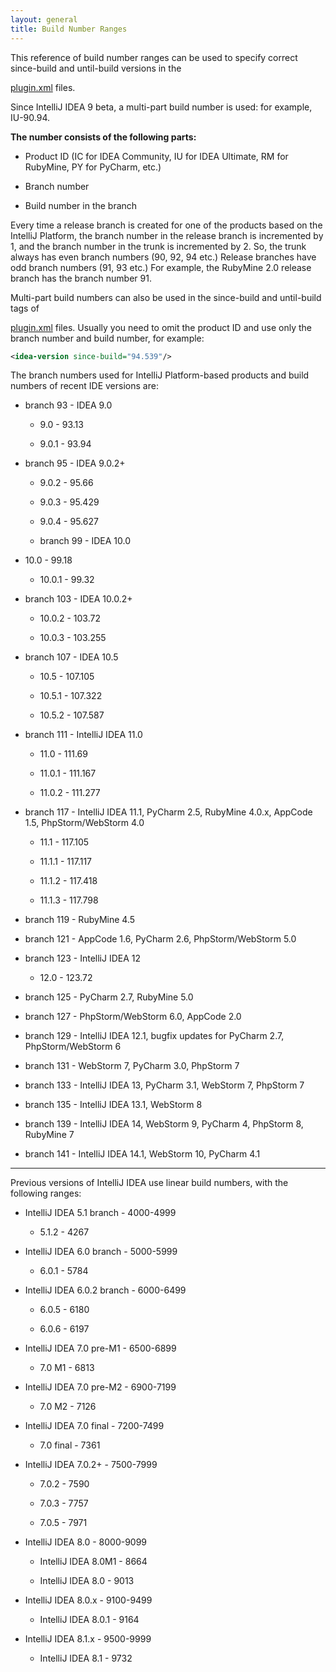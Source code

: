 ```yaml
---
layout: general
title: Build Number Ranges
---
```


This reference of build number ranges can be used to specify correct since-build and until-build versions in the
<!--TODO link to file in sample-->
[plugin.xml]() 
files.

Since IntelliJ IDEA 9 beta, a multi-part build number is used: for example, IU-90.94.
 
**The number consists of the following parts:**

* Product ID (IC for IDEA Community, IU for IDEA Ultimate, RM for RubyMine, PY for PyCharm, etc.)

* Branch number

* Build number in the branch

Every time a release branch is created for one of the products based on the IntelliJ Platform, the branch number in the release branch is incremented by 1, and the branch number in the trunk is incremented by 2. 
So, the trunk always has even branch numbers (90, 92, 94 etc.) Release branches have odd branch numbers (91, 93 etc.) 
For example, the RubyMine 2.0 release branch has the branch number 91.

Multi-part build numbers can also be used in the since-build and until-build tags of
<!--TODO link to file in sample--> 
[plugin.xml]() 
files. 
Usually you need to omit the product ID and use only the branch number and build number, for example:

```xml
<idea-version since-build="94.539"/>
```

The branch numbers used for IntelliJ Platform-based products and build numbers of recent IDE versions are:

* branch 93 - IDEA 9.0


    * 9.0 - 93.13
    
    * 9.0.1 - 93.94
    
* branch 95 - IDEA 9.0.2\+


    * 9.0.2 - 95.66
    
    * 9.0.3 - 95.429
    
    * 9.0.4 - 95.627
    
    * branch 99 - IDEA 10.0
    
* 10.0 - 99.18


    * 10.0.1 - 99.32

* branch 103 - IDEA 10.0.2\+


	* 10.0.2 - 103.72

	* 10.0.3 - 103.255

* branch 107 - IDEA 10.5



	* 10.5 - 107.105

	* 10.5.1 - 107.322

	* 10.5.2 - 107.587

* branch 111 - IntelliJ IDEA 11.0



	* 11.0 - 111.69

	* 11.0.1 - 111.167

	* 11.0.2 - 111.277

* branch 117 - IntelliJ IDEA 11.1, PyCharm 2.5, RubyMine 4.0.x, AppCode 1.5, PhpStorm/WebStorm 4.0


	* 11.1 - 117.105

	* 11.1.1 - 117.117

	* 11.1.2 - 117.418

	* 11.1.3 - 117.798


* branch 119 - RubyMine 4.5


* branch 121 - AppCode 1.6, PyCharm 2.6, PhpStorm/WebStorm 5.0


* branch 123 - IntelliJ IDEA 12


	* 12.0 - 123.72


* branch 125 - PyCharm 2.7, RubyMine 5.0


* branch 127 - PhpStorm/WebStorm 6.0, AppCode 2.0


* branch 129 - IntelliJ IDEA 12.1, bugfix updates for PyCharm 2.7, PhpStorm/WebStorm 6


* branch 131 - WebStorm 7, PyCharm 3.0, PhpStorm 7


* branch 133 - IntelliJ IDEA 13, PyCharm 3.1, WebStorm 7, PhpStorm 7


* branch 135 - IntelliJ IDEA 13.1, WebStorm 8


* branch 139 - IntelliJ IDEA 14, WebStorm 9, PyCharm 4, PhpStorm 8, RubyMine 7


* branch 141 - IntelliJ IDEA 14.1, WebStorm 10, PyCharm 4.1

---

Previous versions of IntelliJ IDEA use linear build numbers, with the following ranges:


* IntelliJ IDEA 5.1 branch - 4000-4999


	* 5.1.2 - 4267


* IntelliJ IDEA 6.0 branch - 5000-5999


	* 6.0.1 - 5784


* IntelliJ IDEA 6.0.2 branch - 6000-6499


	* 6.0.5 - 6180

	* 6.0.6 - 6197

* IntelliJ IDEA 7.0 pre-M1 - 6500-6899


	* 7.0 M1 - 6813

* IntelliJ IDEA 7.0 pre-M2 - 6900-7199


	* 7.0 M2 - 7126

* IntelliJ IDEA 7.0 final - 7200-7499


	* 7.0 final - 7361

* IntelliJ IDEA 7.0.2\+ - 7500-7999


	* 7.0.2 - 7590

	* 7.0.3 - 7757

	* 7.0.5 - 7971

* IntelliJ IDEA 8.0 - 8000-9099


	* IntelliJ IDEA 8.0M1 - 8664

	* IntelliJ IDEA 8.0 - 9013

* IntelliJ IDEA 8.0.x - 9100-9499


	* IntelliJ IDEA 8.0.1 - 9164

* IntelliJ IDEA 8.1.x - 9500-9999


	* IntelliJ IDEA 8.1 - 9732
